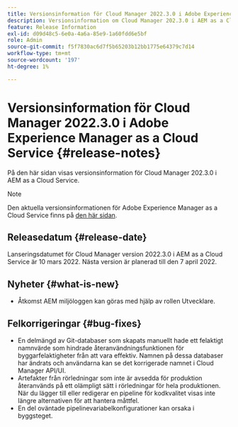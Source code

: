 ```yaml
---
title: Versionsinformation för Cloud Manager 2022.3.0 i Adobe Experience Manager as a Cloud Service
description: Versionsinformation om Cloud Manager 202.3.0 i AEM as a Cloud Service.
feature: Release Information
exl-id: d09d48c5-6e0a-4a6a-85e9-1a60fdd6e5bf
role: Admin
source-git-commit: f5f7830ac6d7f5b65203b12bb1775e64379c7d14
workflow-type: tm+mt
source-wordcount: '197'
ht-degree: 1%

---
```


# Versionsinformation för Cloud Manager 2022.3.0 i Adobe Experience Manager as a Cloud Service {#release-notes}

På den här sidan visas versionsinformation för Cloud Manager 202.3.0 i AEM as a Cloud Service.

>[!NOTE]
>
>Den aktuella versionsinformationen för Adobe Experience Manager as a Cloud Service finns på [den här sidan](/help/release-notes/release-notes-cloud/release-notes-current.md).

## Releasedatum {#release-date}

Lanseringsdatumet för Cloud Manager version 2022.3.0 i AEM as a Cloud Service är 10 mars 2022. Nästa version är planerad till den 7 april 2022.

## Nyheter {#what-is-new}

* Åtkomst AEM miljöloggen kan göras med hjälp av rollen Utvecklare.

## Felkorrigeringar {#bug-fixes}

* En delmängd av Git-databaser som skapats manuellt hade ett felaktigt namnvärde som hindrade återanvändningsfunktionen för byggarfelaktigheter från att vara effektiv. Namnen på dessa databaser har ändrats och användarna kan se det korrigerade namnet i Cloud Manager API/UI.
* Artefakter från rörledningar som inte är avsedda för produktion återanvänds på ett olämpligt sätt i rörledningar för hela produktionen. När du lägger till eller redigerar en pipeline för kodkvalitet visas inte längre alternativen för att hantera måttfel.
* En del oväntade pipelinevariabelkonfigurationer kan orsaka i byggsteget.
